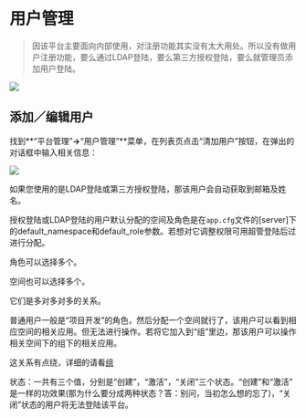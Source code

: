 # 用户管理

> 因该平台主要面向内部使用，对注册功能其实没有太大用处。所以没有做用户注册功能，要么通过LDAP登陆，要么第三方授权登陆，要么就管理员添加用户登陆。



![](http://source.qiniu.cnd.nsini.com/images/2019/08/fd/e0/bc/20190823-7c590c01cabbcd13b1d62c05e0efd473.jpeg?imageView2/2/w/1280/interlace/0/q/70)

## 添加／编辑用户

找到**“平台管理”**->**“用户管理”**菜单，在列表页点击“清加用户”按钮，在弹出的对话框中输入相关信息：

![](http://source.qiniu.cnd.nsini.com/images/2019/08/49/37/58/20190823-f3060f84bf168a235ff2a4a037e498ae.jpeg?imageView2/2/w/1280/interlace/0/q/70)

如果您使用的是LDAP登陆或第三方授权登陆，那该用户会自动获取到邮箱及姓名。

授权登陆或LDAP登陆的用户默认分配的空间及角色是在`app.cfg`文件的[server]下的default_namespace和default_role参数。若想对它调整权限可用超管登陆后过进行分配。

角色可以选择多个。

空间也可以选择多个。

它们是多对多对多的关系。

普通用户一般是“项目开发”的角色，然后分配一个空间就行了，该用户可以看到相应空间的相关应用。但无法进行操作。若将它加入到“组”里边，那该用户可以操作相关空间下的组下的相关应用。

这关系有点绕，详细的请看[组](group.md)

状态：一共有三个值，分别是“创建”，“激活”，“关闭”三个状态。“创建”和“激活” 是一样的功效果(那为什么要分成两种状态？答：别问，当初怎么想的忘了)，“关闭”状态的用户将无法登陆该平台。

